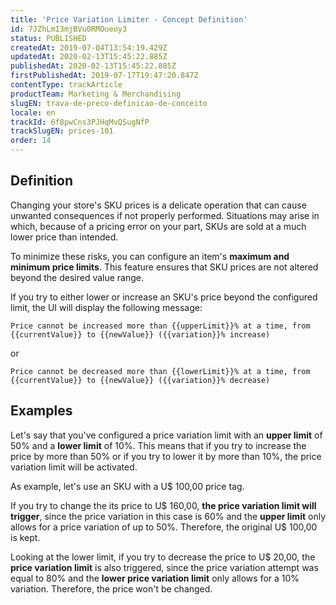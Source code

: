 ```yaml
---
title: 'Price Variation Limiter - Concept Definition'
id: 7JZhLmI3mjBVu0RMOueoy3
status: PUBLISHED
createdAt: 2019-07-04T13:54:19.429Z
updatedAt: 2020-02-13T15:45:22.885Z
publishedAt: 2020-02-13T15:45:22.885Z
firstPublishedAt: 2019-07-17T19:47:20.847Z
contentType: trackArticle
productTeam: Marketing & Merchandising
slugEN: trava-de-preco-definicao-de-conceito
locale: en
trackId: 6f8pwCns3PJHqMvQSugNfP
trackSlugEN: prices-101
order: 14
---
```


## Definition

Changing your store's SKU prices is a delicate operation that can cause unwanted consequences if not properly performed. Situations may arise in which, because of a pricing error on your part, SKUs are sold at a much lower price than intended.

To minimize these risks, you can configure an item's **maximum and minimum price limits**. This feature ensures that SKU prices are not altered beyond the desired value range.

If you try to either lower or increase an SKU's price beyond the configured limit, the UI will display the following message: 

`Price cannot be increased more than {{upperLimit}}% at a time, from {{currentValue}} to {{newValue}} ({{variation}}% increase)` 

or

`Price cannot be decreased more than {{lowerLimit}}% at a time, from {{currentValue}} to {{newValue}} ({{variation}}% decrease)`

## Examples

Let's say that you've configured a price variation limit with an **upper limit** of 50% and a **lower limit** of 10%. This means that if you try to increase the price by more than 50% or if you try to lower it by more than 10%, the price variation limit will be activated.

As example, let's use an SKU with a U$ 100,00 price tag.

If you try to change the its price to U$ 160,00, **the price variation limit will trigger**, since the price variation in this case is 60% and the **upper limit** only allows for a price variation of up to 50%. Therefore, the original U$ 100,00 is kept.

Looking at the lower limit, if you try to decrease the price to U$ 20,00, the **price variation limit** is also triggered, since the price variation attempt was equal to 80% and the **lower price variation limit** only allows for a 10% variation. Therefore, the price won't be changed.
